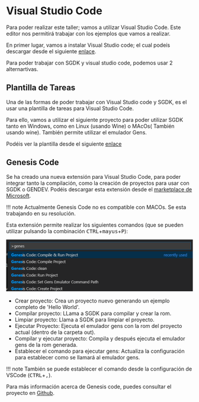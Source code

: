 # Visual Studio Code

Para poder realizar este taller; vamos a utilizar Visual Studio Code. Este editor nos permitirá trabajar con los ejemplos que vamos a realizar.

En primer lugar, vamos a instalar Visual Studio code; el cual podeís descargar desde el siguiente [enlace](https://code.visualstudio.com/Download).

Para poder trabajar con SGDK y visual studio code, podemos usar 2 alternartivas.

## Plantilla de Tareas

Una de las formas de poder trabajar con Visual Studio code y SGDK, es el usar una plantilla de tareas para Visual Studio Code.

Para ello, vamos a utilizar el siguiente proyecto para poder utilizar SGDK tanto en Windows, como en Linux (usando Wine) o MAcOs( También usando wine). También permite utilizar el emulador Gens.

Podéis ver la plantilla desde el siguiente [enlace](https://github.com/v4ld3r5/sgdk_vscode_template)

## Genesis Code

Se ha creado una nueva extensión para Visual Studio Code, para poder integrar tanto la compilación, como la creación de proyectos para usar con SGDK o GENDEV. Podéis descargar esta extensión desde el [marketplace de Microsoft](https://marketplace.visualstudio.com/items?itemName=zerasul.genesis-code).

!!! note
    Actualmente Genesis Code no es compatible con MACOs. Se esta trabajando en su resolución.

Esta extensión permite realizar los siguientes comandos (que se pueden utilizar pulsando la combinación <kbd>CTRL</kbd>+<kbd>mayus</kbd>+<kbd>P</kbd>):

![genesiscodecommands](../img/genesiscode.png)

* Crear proyecto: Crea un proyecto nuevo generando un ejemplo completo de 'Hello World'.
* Compilar proyecto: LLama a SGDK para compilar y crear la rom.
* Limpiar proyecto: Llama a SGDK para limpiar el proyecto.
* Ejecutar Proyecto: Ejecuta el emulador gens con la rom del proyecto actual (dentro de la carpeta out).
* Compilar y ejecutar proyecto: Compila y después ejecuta el emulador gens de la rom generada.
* Establecer el comando para ejecutar gens: Actualiza la configuración para establecer como se llamará al emulador gens.


!!! note
    También se puede establecer el comando desde la configuración de VSCode (<kbd>CTRL</kbd>+<kbd>,</kbd>).


Para más información acerca de Genesis code, puedes consultar el proyecto en [Github](https://github.com/zerasul/genesis-code).